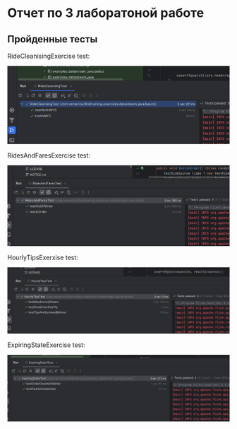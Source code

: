 # Отчет по 3 лаборатоной работе
## Пройденные тесты

RideCleanisingExercise test:

![RideCleanisingExercise](images/RideCleanisingExercise.png)

RidesAndFaresExercise test:

![RidesAndFaresExercise](images/RidesAndFaresExercise.png)

HourlyTipsExerxise test:

![HourlyTipsExerxise](images/HourlyTipsExerxise.png)

ExpiringStateExercise test:

![ExpiringStateExercise](images/ExpiringStateExercise.png)
